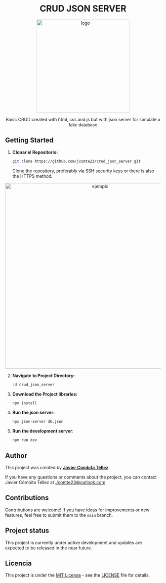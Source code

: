 <h1 align="center">CRUD JSON SERVER</h1>

<p align="center"><img src="https://th.bing.com/th/id/OIG2.kmvT3m8.z7P.B0F_dw0p?w=1024&h=1024&rs=1&pid=ImgDetMain" width="300" alt="logo"></p>

<p align="center">Basic CRUD created with html, css and js but with json server for simulate a fake database</p>

## Getting Started

1. **Clonar el Repositorio:**
   ```bash
   git clone https://github.com/jcomte23/crud_json_server.git
   ```
   Clone the repository, preferably via SSH security keys or there is also the HTTPS method.

<p align="center"><img src="https://happygitwithr.com/img/github-https-or-ssh-url-annotated.png" width="600" alt="ejemplo"></p>

2. **Navigate to Project Directory:**

   ```bash
   cd crud_json_server
   ```

3. **Download the Project libraries:**

   ```bash
   npm install
   ```

4. **Run the json server:**
   ```bash
   npx json-server db.json
   ```

4. **Run the development server:**
   ```bash
   npm run dev
   ```

## Author

This project was created by **[Javier Cómbita Téllez](https://javiercombita.com/)**.

If you have any questions or comments about the project, you can contact Javier Cómbita Téllez at <a href="mailto:jcomte23@outlook.com" target="_blank">Jcomte23@outlook.com</a>

## Contributions

Contributions are welcome! If you have ideas for improvements or new features, feel free to submit them to the ```main``` branch.

## Project status

This project is currently under active development and updates are expected to be released in the near future.

## Licencia

This project is under the [MIT License](LICENSE) - see the [LICENSE](LICENSE) file for details.
